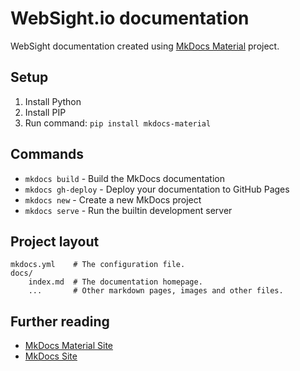 # WebSight.io documentation
WebSight documentation created using [MkDocs Material](https://squidfunk.github.io/mkdocs-material/getting-started/) project.

## Setup
1. Install Python
2. Install PIP
3. Run command:  `pip install mkdocs-material`

## Commands
* `mkdocs build`      - Build the MkDocs documentation
* `mkdocs gh-deploy`  - Deploy your documentation to GitHub Pages
* `mkdocs new`        - Create a new MkDocs project
* `mkdocs serve`      - Run the builtin development server

## Project layout
    mkdocs.yml    # The configuration file.
    docs/
        index.md  # The documentation homepage.
        ...       # Other markdown pages, images and other files.


## Further reading
- [MkDocs Material Site](https://squidfunk.github.io/mkdocs-material/getting-started/)
- [MkDocs Site](https://www.mkdocs.org)
